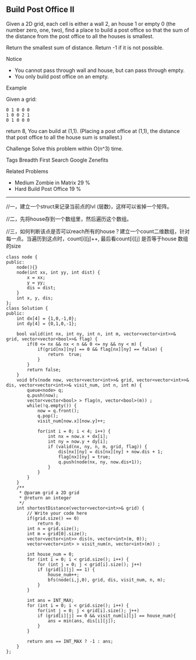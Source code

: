 ## Build Post Office II  ##

Given a 2D grid, each cell is either a wall 2, an house 1 or empty 0 (the number zero, one, two), find a place to build a post office so that the sum of the distance from the post office to all the houses is smallest.

Return the smallest sum of distance. Return -1 if it is not possible.

 Notice

- You cannot pass through wall and house, but can pass through empty.
- You only build post office on an empty.

Example

Given a grid:

	0 1 0 0 0
	1 0 0 2 1
	0 1 0 0 0
return 8, You can build at (1,1). (Placing a post office at (1,1), the distance that post office to all the house sum is smallest.)

Challenge 
Solve this problem within O(n^3) time.

Tags 
Breadth First Search Google Zenefits

Related Problems 

- Medium Zombie in Matrix 29 %
- Hard Build Post Office 19 %

----------
//一，建立一个struct来记录当前点的lvl (层数)，这样可以省掉一个矩阵。

//二，先将house存到一个数组里，然后遍历这个数组。

//三，如何判断该点是否可以reach所有的house？建立一个count二维数组，针对每一点。当遍历到这点时，count[i][j]++, 最后看count[i][j] 是否等于house 数组的size

	class node {
	public:
	    node(){}
	    node(int xx, int yy, int dist) {
	        x = xx;
	        y = yy;
	        dis = dist;
	    }
	    int x, y, dis;
	};
	class Solution {
	public:
	    int dx[4] = {1,0,-1,0};
	    int dy[4] = {0,1,0,-1};
	
	    bool valid(int nx, int ny, int n, int m, vector<vector<int>>& grid, vector<vector<bool>>& flag) {
	        if(0 <= nx && nx < n && 0 <= ny && ny < m) {
	            if(grid[nx][ny] == 0 && flag[nx][ny] == false) {
	                return  true;
	            }
	        }
	        return false;
	    }
	    void bfs(node now, vector<vector<int>>& grid, vector<vector<int>>& dis, vector<vector<int>>& visit_num, int n, int m) {
	        queue<node> q;
	        q.push(now);
	        vector<vector<bool> > flag(n, vector<bool>(m)) ;
	        while(!q.empty()) {
	            now = q.front();
	            q.pop();
	            visit_num[now.x][now.y]++;
	
	            for(int i = 0; i < 4; i++) {
	                int nx = now.x + dx[i];
	                int ny = now.y + dy[i];
	                if (valid(nx, ny, n, m, grid, flag)) {
	                    dis[nx][ny] = dis[nx][ny] + now.dis + 1;
	                    flag[nx][ny] = true;
	                    q.push(node(nx, ny, now.dis+1));
	                }
	            }
	        }
	    }
	    /**
	     * @param grid a 2D grid
	     * @return an integer
	     */
	    int shortestDistance(vector<vector<int>>& grid) {
	        // Write your code here
	        if(grid.size() == 0)
	            return 0;
	        int n = grid.size();
	        int m = grid[0].size();
	        vector<vector<int>> dis(n, vector<int>(m, 0));
	        vector<vector<int> > visit_num(n, vector<int>(m)) ;
	
	        int house_num = 0;
	        for (int i = 0; i < grid.size(); i++) {
	            for (int j = 0; j < grid[i].size(); j++) 
	            if (grid[i][j] == 1) {
	                house_num++;
	                bfs(node(i,j,0), grid, dis, visit_num, n, m);
	            }
	        }
	
	        int ans = INT_MAX;
	        for (int i = 0; i < grid.size(); i++) {
	            for(int j = 0; j < grid[i].size(); j++) 
	            if (grid[i][j] == 0 && visit_num[i][j] == house_num){
	                ans = min(ans, dis[i][j]);
	            }
	        }
	
	        return ans == INT_MAX ? -1 : ans;
	    }
	};